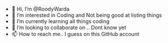 - 👋 Hi, I’m @RoodyWarda
- 👀 I’m interested in Coding and Not being good at listing things
- 🌱 I’m currently learning all things coding
- 💞️ I’m looking to collaborate on .. Dont know yet
- 📫 How to reach me.. I guess on this GitHub account

<!---
RoodyWarda/RoodyWarda is a ✨ special ✨ repository because its `README.md` (this file) appears on your GitHub profile.
You can click the Preview link to take a look at your changes.
--->
